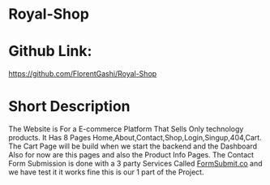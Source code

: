 # Royal-Shop

# Github Link:
https://github.com/FlorentGashi/Royal-Shop

# Short Description
The Website is For a E-commerce Platform That Sells Only technology products. It Has 8 Pages Home,About,Contact,Shop,Login,Singup,404,Cart. The Cart Page will be build when we start the backend and the Dashboard Also for now are this pages and also the Product Info Pages.
The Contact Form Submission is done with a 3 party Services Called [FormSubmit.co](https://formsubmit.co/) and we have test it it works fine this is our 1 part of the Project.
